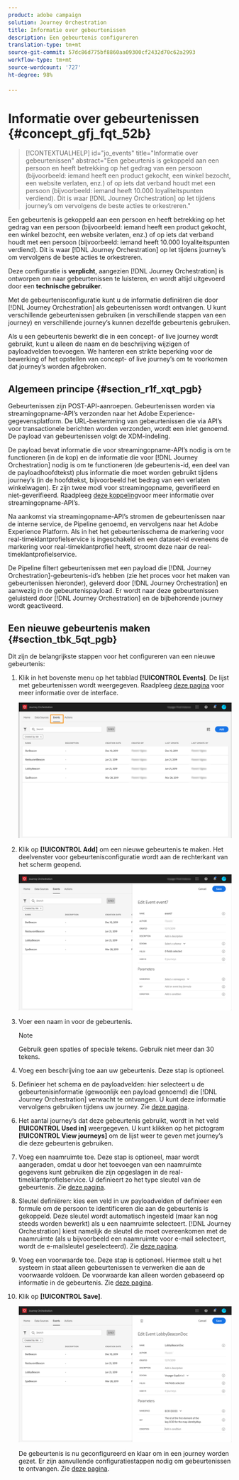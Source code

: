 ```yaml
---
product: adobe campaign
solution: Journey Orchestration
title: Informatie over gebeurtenissen
description: Een gebeurtenis configureren
translation-type: tm+mt
source-git-commit: 57dc86d775bf8860aa09300cf2432d70c62a2993
workflow-type: tm+mt
source-wordcount: '727'
ht-degree: 98%

---
```



# Informatie over gebeurtenissen {#concept_gfj_fqt_52b}

>[!CONTEXTUALHELP]
>id="jo_events"
>title="Informatie over gebeurtenissen"
>abstract="Een gebeurtenis is gekoppeld aan een persoon en heeft betrekking op het gedrag van een persoon (bijvoorbeeld: iemand heeft een product gekocht, een winkel bezocht, een website verlaten, enz.) of op iets dat verband houdt met een persoon (bijvoorbeeld: iemand heeft 10.000 loyaliteitspunten verdiend). Dit is waar [!DNL Journey Orchestration] op let tijdens journey’s om vervolgens de beste acties te orkestreren."

Een gebeurtenis is gekoppeld aan een persoon en heeft betrekking op het gedrag van een persoon (bijvoorbeeld: iemand heeft een product gekocht, een winkel bezocht, een website verlaten, enz.) of op iets dat verband houdt met een persoon (bijvoorbeeld: iemand heeft 10.000 loyaliteitspunten verdiend). Dit is waar [!DNL Journey Orchestration] op let tijdens journey’s om vervolgens de beste acties te orkestreren.

Deze configuratie is **verplicht**, aangezien [!DNL Journey Orchestration] is ontworpen om naar gebeurtenissen te luisteren, en wordt altijd uitgevoerd door een **technische gebruiker**.

Met de gebeurtenisconfiguratie kunt u de informatie definiëren die door [!DNL Journey Orchestration] als gebeurtenissen wordt ontvangen. U kunt verschillende gebeurtenissen gebruiken (in verschillende stappen van een journey) en verschillende journey’s kunnen dezelfde gebeurtenis gebruiken.

Als u een gebeurtenis bewerkt die in een concept- of live journey wordt gebruikt, kunt u alleen de naam en de beschrijving wijzigen of payloadvelden toevoegen. We hanteren een strikte beperking voor de bewerking of het opstellen van concept- of live journey’s om te voorkomen dat journey’s worden afgebroken.

## Algemeen principe {#section_r1f_xqt_pgb}

Gebeurtenissen zijn POST-API-aanroepen. Gebeurtenissen worden via streamingopname-API’s verzonden naar het Adobe Experience-gegevensplatform. De URL-bestemming van gebeurtenissen die via API’s voor transactionele berichten worden verzonden, wordt een inlet genoemd. De payload van gebeurtenissen volgt de XDM-indeling.

De payload bevat informatie die voor streamingopname-API’s nodig is om te functioneren (in de kop) en de informatie die voor [!DNL Journey Orchestration] nodig is om te functioneren (de gebeurtenis-id, een deel van de payloadhoofdtekst) plus informatie die moet worden gebruikt tijdens journey’s (in de hoofdtekst, bijvoorbeeld het bedrag van een verlaten winkelwagen). Er zijn twee modi voor streamingopname, geverifieerd en niet-geverifieerd. Raadpleeg [deze koppeling](https://docs.adobe.com/content/help/nl-NL/experience-platform/xdm/api/getting-started.html)voor meer informatie over streamingopname-API’s.

Na aankomst via streamingopname-API’s stromen de gebeurtenissen naar de interne service, de Pipeline genoemd, en vervolgens naar het Adobe Experience Platform. Als in het het gebeurtenisschema de markering voor real-timeklantprofielservice is ingeschakeld en een dataset-id eveneens de markering voor real-timeklantprofiel heeft, stroomt deze naar de real-timeklantprofielservice.

De Pipeline filtert gebeurtenissen met een payload die [!DNL Journey Orchestration]-gebeurtenis-id’s hebben (zie het proces voor het maken van gebeurtenissen hieronder), geleverd door [!DNL Journey Orchestration] en aanwezig in de gebeurtenispayload. Er wordt naar deze gebeurtenissen geluisterd door [!DNL Journey Orchestration] en de bijbehorende journey wordt geactiveerd.

## Een nieuwe gebeurtenis maken {#section_tbk_5qt_pgb}

Dit zijn de belangrijkste stappen voor het configureren van een nieuwe gebeurtenis:

1. Klik in het bovenste menu op het tabblad **[!UICONTROL Events]**. De lijst met gebeurtenissen wordt weergegeven. Raadpleeg [deze pagina](../about/user-interface.md) voor meer informatie over de interface.

   ![](../assets/journey5.png)

1. Klik op **[!UICONTROL Add]** om een nieuwe gebeurtenis te maken. Het deelvenster voor gebeurtenisconfiguratie wordt aan de rechterkant van het scherm geopend.

   ![](../assets/journey6.png)

1. Voer een naam in voor de gebeurtenis.

   >[!NOTE]
   >
   >Gebruik geen spaties of speciale tekens. Gebruik niet meer dan 30 tekens.

1. Voeg een beschrijving toe aan uw gebeurtenis. Deze stap is optioneel.
1. Definieer het schema en de payloadvelden: hier selecteert u de gebeurtenisinformatie (gewoonlijk een payload genoemd) die [!DNL Journey Orchestration] verwacht te ontvangen. U kunt deze informatie vervolgens gebruiken tijdens uw journey. Zie [deze pagina](../event/defining-the-payload-fields.md).
1. Het aantal journey’s dat deze gebeurtenis gebruikt, wordt in het veld **[!UICONTROL Used in]** weergegeven. U kunt klikken op het pictogram **[!UICONTROL View journeys]** om de lijst weer te geven met journey’s die deze gebeurtenis gebruiken.
1. Voeg een naamruimte toe. Deze stap is optioneel, maar wordt aangeraden, omdat u door het toevoegen van een naamruimte gegevens kunt gebruiken die zijn opgeslagen in de real-timeklantprofielservice. U definieert zo het type sleutel van de gebeurtenis. Zie [deze pagina](../event/selecting-the-namespace.md).
1. Sleutel definiëren: kies een veld in uw payloadvelden of definieer een formule om de persoon te identificeren die aan de gebeurtenis is gekoppeld. Deze sleutel wordt automatisch ingesteld (maar kan nog steeds worden bewerkt) als u een naamruimte selecteert. [!DNL Journey Orchestration] kiest namelijk de sleutel die moet overeenkomen met de naamruimte (als u bijvoorbeeld een naamruimte voor e-mail selecteert, wordt de e-mailsleutel geselecteerd). Zie [deze pagina](../event/defining-the-event-key.md).
1. Voeg een voorwaarde toe. Deze stap is optioneel. Hiermee stelt u het systeem in staat alleen gebeurtenissen te verwerken die aan de voorwaarde voldoen. De voorwaarde kan alleen worden gebaseerd op informatie in de gebeurtenis. Zie [deze pagina](../event/adding-a-condition.md).
1. Klik op **[!UICONTROL Save]**.

   ![](../assets/journey7.png)

   De gebeurtenis is nu geconfigureerd en klaar om in een journey worden gezet. Er zijn aanvullende configuratiestappen nodig om gebeurtenissen te ontvangen. Zie [deze pagina](../event/additional-steps-to-send-events-to-journey-orchestration.md).
